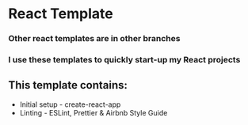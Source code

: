 # React Template

### Other react templates are in other branches

### I use these templates to quickly start-up my React projects

## This template contains:

- Initial setup - create-react-app
- Linting - ESLint, Prettier & Airbnb Style Guide
